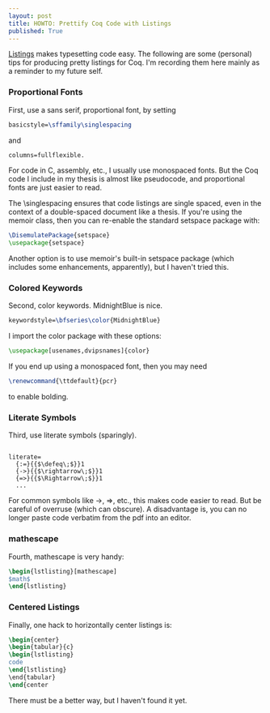 ```yaml
---
layout: post
title: HOWTO: Prettify Coq Code with Listings
published: True
---
```


[Listings](http://www.ctan.org/pkg/listings) makes typesetting code easy. The following are some (personal) tips for producing pretty listings for Coq. I'm recording them here mainly as a reminder to my future self.

### Proportional Fonts
First, use a sans serif, proportional font, by setting

``` latex
basicstyle=\sffamily\singlespacing
```

and 

``` latex
columns=fullflexible.
```

For code in C, assembly, etc., I usually use monospaced fonts. But the Coq code I include in my thesis is almost like pseudocode, and proportional fonts are just easier to read.

The \singlespacing ensures that code listings are single spaced, even in the context of a double-spaced document like a thesis. If you're using the memoir class, then you can re-enable the standard setspace package with:

``` latex
\DisemulatePackage{setspace}
\usepackage{setspace}
```

Another option is to use memoir's built-in setspace package (which includes some enhancements, apparently), but I haven't tried this.

### Colored Keywords
Second, color keywords. MidnightBlue is nice.

``` latex
keywordstyle=\bfseries\color{MidnightBlue}
```

I import the color package with these options:

``` latex
\usepackage[usenames,dvipsnames]{color}
```

If you end up using a monospaced font, then you may need

``` latex
\renewcommand{\ttdefault}{pcr}
```

to enable bolding.

### Literate Symbols
Third, use literate symbols (sparingly). 

<code>
literate=
  {:=}{{$\defeq\;$}}1
  {->}{{$\rightarrow\;$}}1
  {=>}{{$\Rightarrow\;$}}1
  ...
</code>

For common symbols like ->, =>, etc., this makes code easier to read. But be careful of overruse (which can obscure). A disadvantage is, you can no longer paste code verbatim from the pdf into an editor.

### mathescape
Fourth, mathescape is very handy: 

``` latex
\begin{lstlisting}[mathescape]
$math$
\end{lstlisting}
```

### Centered Listings
Finally, one hack to horizontally center listings is:

``` latex
\begin{center}
\begin{tabular}{c}
\begin{lstlisting}
code
\end{lstlisting}
\end{tabular}
\end{center
```

There must be a better way, but I haven't found it yet.
